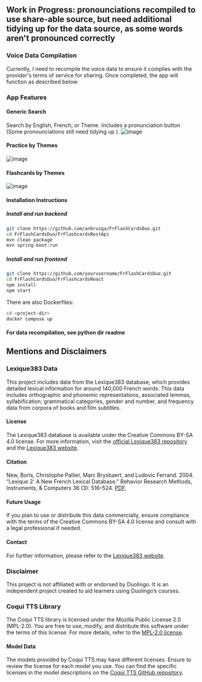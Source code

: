 ## Work in Progress: pronounciations recompiled to use share-able source, but need additional tidying up for the data source, as some words aren't pronounced correctly

### Voice Data Compilation
Currently, I need to recompile the voice data to ensure it complies with the provider's terms of service for sharing. Once completed, the app will function as described below:

### App Features

#### Generic Search
Search by English, French, or Theme. Includes a pronunciation button (Some pronounciations still need tidying up ).
![image](https://github.com/anbruzga/FrFlashCardsDuo/assets/60633443/49d213e4-f495-4b13-9700-3e03de72e5a5)


#### Practice by Themes
![image](https://github.com/anbruzga/FrFlashCardsDuo/assets/60633443/98a46251-72c6-4992-b27d-9183035be978)


#### Flashcards by Themes
![image](https://github.com/anbruzga/FrFlashCardsDuo/assets/60633443/ac53dfdc-d18d-4610-9cb9-d45d0e44cc1a)


#### Installation Instructions

##### Install and run backend
   ```bash
   git clone https://github.com/anbruzga/FrFlashCardsDuo.git
   cd FrFlashCardsDuo/FrFlashcardsRestApi
   mvn clean package
   mvn spring-boot:run
   ```

##### Install and run frontend
   ```bash
   git clone https://github.com/yourusername/FrFlashCardsDuo.git
   cd FrFlashCardsDuo/FrFlashcardsReact
   npm install
   npm start
   ```

There are also Dockerfiles:
   ```bash
   cd <project-dir>
   docker compose up
   ```

#### For data recompilation, see python dir readme


## Mentions and Disclaimers

### Lexique383 Data
This project includes data from the Lexique383 database, which provides detailed lexical information for around 140,000 French words. This data includes orthographic and phonemic representations, associated lemmas, syllabification, grammatical categories, gender and number, and frequency data from corpora of books and film subtitles.
#### License
The Lexique383 database is available under the Creative Commons BY-SA 4.0 license. For more information, visit the [official Lexique383 repository](https://github.com/chrplr/openlexicon/blob/master/datasets-info/Lexique383/README-Lexique.md) and the [Lexique383 website](http://www.lexique.org).
#### Citation
New, Boris, Christophe Pallier, Marc Brysbaert, and Ludovic Ferrand. 2004. “Lexique 2: A New French Lexical Database.” Behavior Research Methods, Instruments, & Computers 36 (3): 516–524. [PDF](http://www.lexique.org/?page_id=294).
#### Future Usage
If you plan to use or distribute this data commercially, ensure compliance with the terms of the Creative Commons BY-SA 4.0 license and consult with a legal professional if needed.
#### Contact
For further information, please refer to the [Lexique383 website](http://www.lexique.org).
### Disclaimer
This project is not affiliated with or endorsed by Duolingo. It is an independent project created to aid learners using Duolingo’s courses.


### Coqui TTS Library
The Coqui TTS library is licensed under the Mozilla Public License 2.0 (MPL-2.0). You are free to use, modify, and distribute this software under the terms of this license. For more details, refer to the [MPL-2.0 license](https://github.com/coqui-ai/TTS/blob/dev/LICENSE.txt).
#### Model Data
The models provided by Coqui TTS may have different licenses. Ensure to review the license for each model you use. You can find the specific licenses in the model descriptions on the [Coqui TTS GitHub repository](https://github.com/coqui-ai/TTS).
